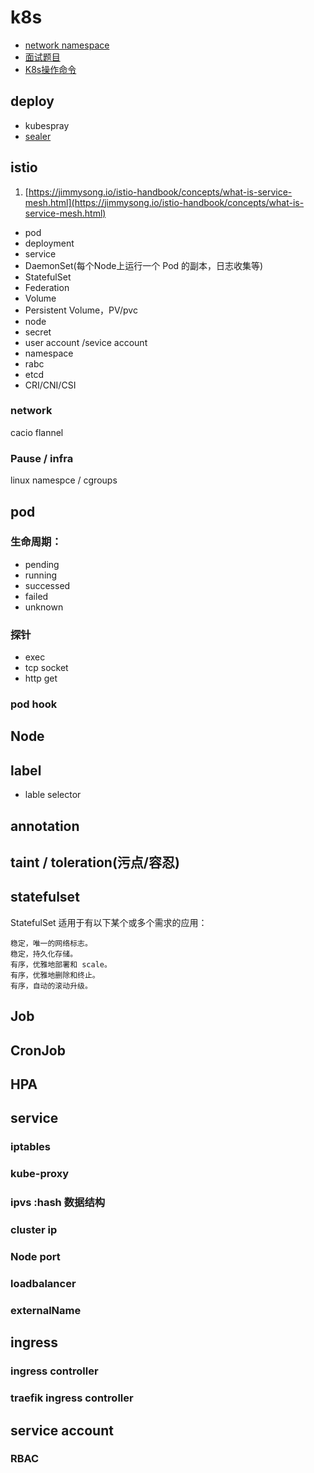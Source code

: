 # k8s
- [network namespace](network.md)
- [面试题目](interview.md)
- [K8s操作命令](K8s操作命令.md)

## deploy
* kubespray
* [sealer](https://github.com/sealerio/sealer#quick-start)
##  istio
1. [https://jimmysong.io/istio-handbook/concepts/what-is-service-mesh.html](https://jimmysong.io/istio-handbook/concepts/what-is-service-mesh.html)


* pod
* deployment
* service 
* DaemonSet(每个Node上运行一个 Pod 的副本，日志收集等)
* StatefulSet
* Federation
* Volume
* Persistent Volume，PV/pvc
* node
* secret
* user account /sevice account
* namespace
* rabc
* etcd
* CRI/CNI/CSI
### network
cacio
flannel

### Pause / infra
linux namespce / cgroups

## pod 
### 生命周期： 
* pending
* running
* successed
* failed
* unknown

### 探针
* exec
* tcp socket
* http get 

### pod hook

## Node
## label
* lable selector
## annotation
## taint / toleration(污点/容忍)

## statefulset

StatefulSet 适用于有以下某个或多个需求的应用：

    稳定，唯一的网络标志。
    稳定，持久化存储。
    有序，优雅地部署和 scale。
    有序，优雅地删除和终止。
    有序，自动的滚动升级。

## Job
## CronJob
## HPA

## service
### iptables
### kube-proxy
### ipvs :hash 数据结构
### cluster ip
### Node port
### loadbalancer
### externalName

## ingress

### ingress controller
### traefik ingress controller


## service account 
### RBAC








